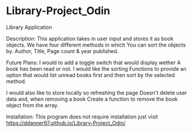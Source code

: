 # Library-Project_Odin
Library Application 

Description:
This application takes in user input and stores it as 
book objects. We have four different methods in which
You can sort the objects by. Author, Title, Page count
& year published.

Future Plans:
I would to add a toggle switch that would display wether
A book has been read or not. I would like the sorting
Functions to provide an option that would list unread 
books first and then sort by the selected method. 

I would also like to store locally so refreshing the page
Doesn't delete user data and, when removing a book
Create a function to remove the book object from the array. 

Installation:
This program does not require installation just visit 
https://ddanner97.github.io/Library-Project_Odin/
